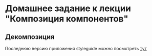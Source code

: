 # Домашнее задание к лекции "Композиция компонентов"

## Декомпозиция

Последнюю версию приложения styleguide можно посмотреть [тут](https://alvarez1213.github.io/ra-hw-5_2)
